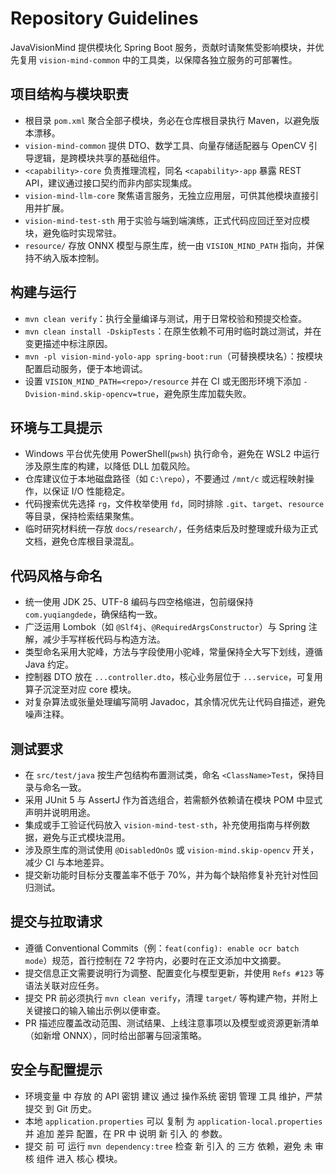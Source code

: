 # Repository Guidelines
JavaVisionMind 提供模块化 Spring Boot 服务，贡献时请聚焦受影响模块，并优先复用 `vision-mind-common` 中的工具类，以保障各独立服务的可部署性。

## 项目结构与模块职责
- 根目录 `pom.xml` 聚合全部子模块，务必在仓库根目录执行 Maven，以避免版本漂移。
- `vision-mind-common` 提供 DTO、数学工具、向量存储适配器与 OpenCV 引导逻辑，是跨模块共享的基础组件。
- `<capability>-core` 负责推理流程，同名 `<capability>-app` 暴露 REST API，建议通过接口契约而非内部实现集成。
- `vision-mind-llm-core` 聚焦语言服务，无独立应用层，可供其他模块直接引用并扩展。
- `vision-mind-test-sth` 用于实验与端到端演练，正式代码应回迁至对应模块，避免临时实现常驻。
- `resource/` 存放 ONNX 模型与原生库，统一由 `VISION_MIND_PATH` 指向，并保持不纳入版本控制。

## 构建与运行
- `mvn clean verify`：执行全量编译与测试，用于日常校验和预提交检查。
- `mvn clean install -DskipTests`：在原生依赖不可用时临时跳过测试，并在变更描述中标注原因。
- `mvn -pl vision-mind-yolo-app spring-boot:run`（可替换模块名）：按模块配置启动服务，便于本地调试。
- 设置 `VISION_MIND_PATH=<repo>/resource` 并在 CI 或无图形环境下添加 `-Dvision-mind.skip-opencv=true`，避免原生库加载失败。

## 环境与工具提示
- Windows 平台优先使用 PowerShell(`pwsh`) 执行命令，避免在 WSL2 中运行涉及原生库的构建，以降低 DLL 加载风险。
- 仓库建议位于本地磁盘路径（如 `C:\repo`），不要通过 `/mnt/c` 或远程映射操作，以保证 I/O 性能稳定。
- 代码搜索优先选择 `rg`，文件枚举使用 `fd`，同时排除 `.git`、`target`、`resource` 等目录，保持检索结果聚焦。
- 临时研究材料统一存放 `docs/research/`，任务结束后及时整理或升级为正式文档，避免仓库根目录混乱。

## 代码风格与命名
- 统一使用 JDK 25、UTF-8 编码与四空格缩进，包前缀保持 `com.yuqiangdede`，确保结构一致。
- 广泛运用 Lombok（如 `@Slf4j`、`@RequiredArgsConstructor`）与 Spring 注解，减少手写样板代码与构造方法。
- 类型命名采用大驼峰，方法与字段使用小驼峰，常量保持全大写下划线，遵循 Java 约定。
- 控制器 DTO 放在 `...controller.dto`，核心业务层位于 `...service`，可复用算子沉淀至对应 core 模块。
- 对复杂算法或张量处理编写简明 Javadoc，其余情况优先让代码自描述，避免噪声注释。

## 测试要求
- 在 `src/test/java` 按生产包结构布置测试类，命名 `<ClassName>Test`，保持目录与命名一致。
- 采用 JUnit 5 与 AssertJ 作为首选组合，若需额外依赖请在模块 POM 中显式声明并说明用途。
- 集成或手工验证代码放入 `vision-mind-test-sth`，补充使用指南与样例数据，避免与正式模块混用。
- 涉及原生库的测试使用 `@DisabledOnOs` 或 `vision-mind.skip-opencv` 开关，减少 CI 与本地差异。
- 提交新功能时目标分支覆盖率不低于 70%，并为每个缺陷修复补充针对性回归测试。

## 提交与拉取请求
- 遵循 Conventional Commits（例：`feat(config): enable ocr batch mode`）规范，首行控制在 72 字符内，必要时在正文添加中文摘要。
- 提交信息正文需要说明行为调整、配置变化与模型更新，并使用 `Refs #123` 等语法关联对应任务。
- 提交 PR 前必须执行 `mvn clean verify`，清理 `target/` 等构建产物，并附上关键接口的输入输出示例以便审查。
- PR 描述应覆盖改动范围、测试结果、上线注意事项以及模型或资源更新清单（如新增 ONNX），同时给出部署与回滚策略。

## 安全与配置提示
- 环境变量 中 存放 的 API 密钥 建议 通过 操作系统 密钥 管理 工具 维护，严禁 提交 到 Git 历史。
- 本地 `application.properties` 可以 复制 为 `application-local.properties` 并 追加 差异 配置，在 PR 中 说明 新 引入 的 参数。
- 提交 前 可 运行 `mvn dependency:tree` 检查 新 引入 的 三方 依赖，避免 未 审核 组件 进入 核心 模块。
